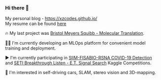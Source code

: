 ### Hi there 👋

My personal blog - https://xzcodes.github.io/
<br>
My resume can be found [here](https://cutt.ly/xQNoKA5)

🔥 My last project was [Bristol Meyers Squibb - Molecular Translation](https://github.com/xzcodes/BMS-Molecular-Translation).


👨‍💻 I'm currently developing an MLOps platform for convenient model training and deployment. 


▶️ I'm currently participating in [SIIM-FISABIO-RSNA COVID-19 Detection](https://www.kaggle.com/c/siim-covid19-detection) 
and [SETI Breakthrough Listen - E.T. Signal Search](https://www.kaggle.com/c/seti-breakthrough-listen) Kaggle Competitions.  


🚗 I'm interested in self-driving cars, SLAM, stereo vision and 3D-mapping.  


